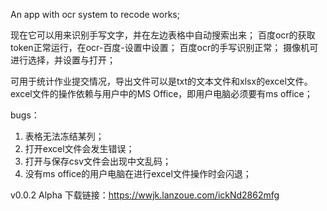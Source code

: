 An app with ocr system to recode works;

现在它可以用来识别手写文字，并在左边表格中自动搜索出来；
百度ocr的获取token正常运行，在ocr-百度-设置中设置；
百度ocr的手写识别正常；
摄像机可进行选择，并设置与打开；

可用于统计作业提交情况，导出文件可以是txt的文本文件和xlsx的excel文件。
excel文件的操作依赖与用户中的MS Office，即用户电脑必须要有ms office；

bugs：
1. 表格无法冻结某列；
2. 打开excel文件会发生错误；
3. 打开与保存csv文件会出现中文乱码；
4. 没有ms office的用户电脑在进行excel文件操作时会闪退；

v0.0.2 Alpha 下载链接：https://wwjk.lanzoue.com/ickNd2862mfg
